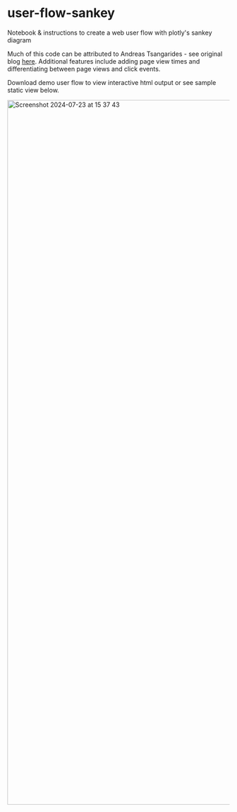 # user-flow-sankey
Notebook &amp; instructions to create a web user flow with plotly's sankey diagram

Much of this code can be attributed to Andreas Tsangarides - see original blog [here](https://medium.com/multiplyai/user-journey-sankey-diagram-25bb1aa42484). Additional features include adding page view times and differentiating between page views and click events. 

Download demo user flow to view interactive html output or see sample static view below. 


<img width="1594" alt="Screenshot 2024-07-23 at 15 37 43" src="https://github.com/user-attachments/assets/8cae9719-fa35-4c4b-83a4-ea0b2e4e78e0">
